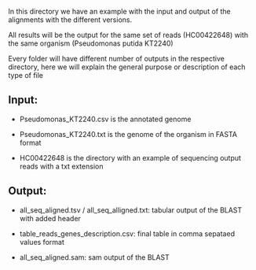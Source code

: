 In this directory we have an example with the input and output of the alignments with the different versions.

All results will be the output for the same set of reads (HC00422648) with the same organism (Pseudomonas putida KT2240)

Every folder will have different number of outputs in the respective directory, here we will explain the general purpose or description of each type of file

<h2>Input:</h2>

 - Pseudomonas_KT2240.csv is the annotated genome
  
 - Pseudomonas_KT2240.txt is the genome of the organism in FASTA format
  
 - HC00422648 is the directory with an example of sequencing output reads with a txt extension

<h2>Output:</h2>

 -  all_seq_aligned.tsv / all_seq_alligned.txt: tabular output of the BLAST with added header
  
 - table_reads_genes_description.csv:  final table in comma sepataed values format
  
 - all_seq_aligned.sam: sam output of the BLAST
